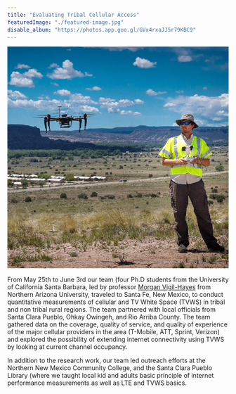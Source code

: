 ```yaml
---
title: "Evaluating Tribal Cellular Access"
featuredImage: "./featured-image.jpg"
disable_album: "https://photos.app.goo.gl/GVx4rxaJJ5r79KBC9"
---
```


<div class="img-right"><img src="./featured-image.jpg" alt="Flying Drone over Santa Clara"></div>

From May 25th to June 3rd our team (four Ph.D students from the University of California Santa Barbara, led by professor [Morgan Vigil-Hayes](http://www.vigilant-m.com/) from Northern Arizona University, traveled to Santa Fe, New Mexico, to conduct quantitative measurements of cellular and TV White Space (TVWS) in tribal and non tribal rural regions. The team partnered with local officials from Santa Clara Pueblo, Ohkay Owingeh, and  Rio Arriba County. The team gathered data on the coverage, quality of service, and quality of experience of the major cellular providers in the area (T-Mobile, ATT, Sprint, Verizon) and explored the possibility of extending internet connectivity using TVWS by looking at current channel occupancy. 

In addition to the research work, our team led outreach efforts at the Northern New Mexico Community College, and the Santa Clara Pueblo Library (where we taught local kid and adults basic principle of internet performance measurements as well as LTE and TVWS basics. 
